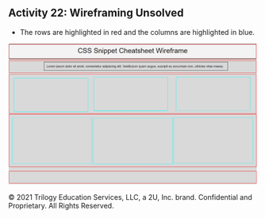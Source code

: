 ## Activity 22: Wireframing Unsolved

* The rows are highlighted in red and the columns are highlighted in blue.

![Example of an unfinished wireframe with its row and columns highlighted](./assets/Images/02-unfinished-wireframe.png)

© 2021 Trilogy Education Services, LLC, a 2U, Inc. brand. Confidential and Proprietary. All Rights Reserved.